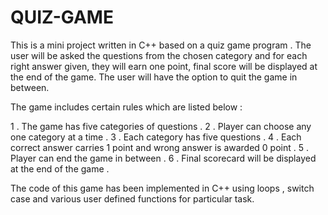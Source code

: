 # QUIZ-GAME

This is a mini project written in C++ based on a quiz game program .
The user will be asked the questions from the chosen category and for each right answer given, they will earn one point, final score will be displayed at the end of the game. The user will have the option to quit the game in between. 

The game includes certain rules which are listed below :

1 . The game has five categories of questions .
2 . Player can choose any one category at a time .
3 . Each category has five questions .
4 . Each correct answer carries 1 point and wrong answer is awarded 0 point .
5 . Player can end the game in between .
6 . Final scorecard will be displayed at the end of the game .

The code of this game has been implemented in C++ using loops , switch case and various user defined functions for particular task. 
